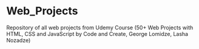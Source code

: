 # Web_Projects
Repository of all web projects from Udemy Course (50+ Web Projects with HTML, CSS and JavaScript by Code and Create, George Lomidze, Lasha Nozadze)
